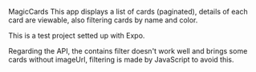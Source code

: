 MagicCards
This app displays a list of cards (paginated), details of each card are viewable, also filtering cards by name and color.

This is a test project setted up with Expo.

Regarding the API, the contains filter doesn't work well and brings some cards without imageUrl, filtering is made by JavaScript to avoid this.